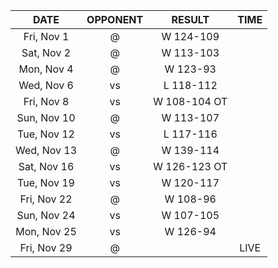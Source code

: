 |    DATE     |          OPPONENT          |    RESULT    |  TIME  |
|:-----------:|:--------------------------:|:------------:|:------:|
| Fri, Nov 1  | @ [](/r/charlottehornets)  |  W 124-109   |        |
| Sat, Nov 2  | @ [](/r/charlottehornets)  |  W 113-103   |        |
| Mon, Nov 4  |   @ [](/r/atlantahawks)    |   W 123-93   |        |
| Wed, Nov 6  |     vs [](/r/warriors)     |  L 118-112   |        |
| Fri, Nov 8  |      vs [](/r/gonets)      | W 108-104 OT |        |
| Sun, Nov 10 |     @ [](/r/mkebucks)      |  W 113-107   |        |
| Tue, Nov 12 |   vs [](/r/atlantahawks)   |  L 117-116   |        |
| Wed, Nov 13 |      @ [](/r/gonets)       |  W 139-114   |        |
| Sat, Nov 16 |  vs [](/r/torontoraptors)  | W 126-123 OT |        |
| Tue, Nov 19 |  vs [](/r/clevelandcavs)   |  W 120-117   |        |
| Fri, Nov 22 | @ [](/r/washingtonwizards) |   W 108-96   |        |
| Sun, Nov 24 |   vs [](/r/timberwolves)   |  W 107-105   |        |
| Mon, Nov 25 |    vs [](/r/laclippers)    |   W 126-94   |        |
| Fri, Nov 29 |   @ [](/r/chicagobulls)    |              |  LIVE  |
